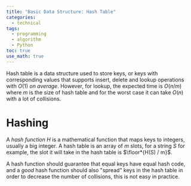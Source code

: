 ```yaml
---
title: "Basic Data Structure: Hash Table"
categories:          
  - technical
tags:
  - programming
  - algorithm
  - Python
toc: true
use_math: true
---
```

Hash table is a data structure used to store keys, or keys with corresponding values that supports insert, delete and lookup operations with $O(1)$ *on average*. However, for lookup, the expected time is $O(n / m)$ where $m$ is the size of hash table and for the worst case it can take $O(n)$ with a lot of collisions.

# Hashing
A _hash function_ $H$ is a mathematical function that maps keys to integers, usually a big integer. A hash table is an array of $m$ slots, for a string $S$ for example, the slot it will take in the hash table is $\floor*{H(S) / m}$.

A hash function should guarantee that equal keys have equal hash code, and a _good_ hash function should also "spread" keys in the hash table in order to decrease the number of collisions, this is not easy in practice.